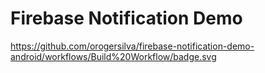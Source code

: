 # Firebase Notification Demo

https://github.com/orogersilva/firebase-notification-demo-android/workflows/Build%20Workflow/badge.svg